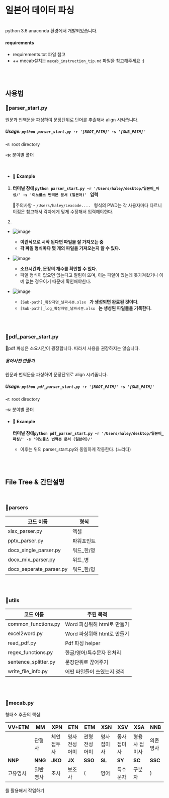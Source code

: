 # 일본어 데이터 파싱
<br/>
python 3.6 anaconda 환경에서 개발되었습니다.

#### requirements

* requirements.txt 파일 참고
* ++ mecab설치는 `mecab_instruction_tip.md` 파일을 참고해주세요 :)

<br/><br/>

## 사용법

### 📄parser_start.py 


원문과 번역문을 파싱하여 문장단위로 단어를 추출해서 align 시켜줍니다.   

##### Usage: `python parser_start.py -r '[ROOT_PATH]' -s '[SUB_PATH]'`

**-r**:  root directory

**-s**: 분야별 폴더

<br/>

* #### **💼 Example**

1. **터미널 창에 `python parser_start.py -r '/Users/haley/desktop/일본어_파싱/' -s '이노룰스 번역본 문서 (일본어)' ` 입력**

   🚨주의사항 - `/Users/haley/Lexcode.... ` 형식의 PWD는 각 사용자마다 다르니 이점은 참고해서 각자에게 맞게 수정해서 입력해야한다.

2. 

   * ![image](https://user-images.githubusercontent.com/58539681/97831084-5f466d80-1d12-11eb-878c-705a9fcecdba.png)
     * **이런식으로 시작 된다면 파일을 잘 가져오는 중**
     * **각 파일 형식마다 몇 개의 파일을 가져오는지 알 수 있다.**

   

   

   * ![image](https://user-images.githubusercontent.com/58539681/97831657-08da2e80-1d14-11eb-9185-80192789c766.png)
     * **소요시간과, 문장의 개수를 확인할 수 있다.**
     * 파일 형식이 없으면 없는다고 알림이 뜨며, 이는 파일이 있는데 못가져왔거나 아예 없는 경우이기 때문에 확인해야한다.

   

   

   

   * ![image](https://user-images.githubusercontent.com/58539681/97831437-628e2900-1d13-11eb-802f-85be3a7f570d.png)
     *  `[Sub-path]_확장자명_날짜시분.xlsx ` **가 생성되면 완료된 것이다.**
     *  `[Sub-path]_log_확장자명_날짜시분.xlsx ` **는 생성된 파일들을 기록한다.**


<br/>

<br/>

### 📄pdf_parser_start.py

📍pdf 파싱은 소요시간이 굉장합니다. 따라서 사용을 권장하지는 않습니다.

##### 용어사전 만들기

원문과 번역문을 파싱하여 문장단위로 align 시켜줍니다.   

##### Usage: `python pdf_parser_start.py -r '[ROOT_PATH]' -s '[SUB_PATH]'`

**-r**:  root directory

**-s**: 분야별 폴더

* #### 💼 Example

  **터미널 창에`python pdf_parser_start.py -r '/Users/haley/desktop/일본어_파싱/' -s '이노룰스 번역본 문서 (일본어)/' `**

  * 이후는 위의 parser_start.py와 동일하게 작동한다. (느리다)



<br/>

<br/>

## File Tree & 간단설명

<br/>

### 📂parsers

| 코드 이름               | 형식       |
| ----------------------- | ---------- |
| xlsx_parser.py          | 엑셀       |
| pptx_parser.py          | 파워포인트 |
| docx_single_parser.py   | 워드_한/영 |
| docx_mix_parser.py      | 워드_병    |
| docx_seperate_parser.py | 워드_한/영 |

<br/><br/>

### 📂utils

| 코드 이름            | 주된 목적                   |
| -------------------- | --------------------------- |
| common_functions.py  | Word 파싱위해 html로 만들기 |
| excel2word.py        | Word 파싱위해 html로 만들기 |
| read_pdf.py          | Pdf 파싱 helper             |
| regex_functions.py   | 한글/영어/특수문자 전처리   |
| sentence_splitter.py | 문장단위로 끊어주기         |
| write_file_info.py   | 어떤 파일들이 쓰였는지 정리 |

<br/><br/>

### 📄mecab.py

형태소 추출의 핵심

| VV+ETM   | MM       | XPN         | ETN           | ETM           | XSN          | XSV          | XSA            | NNB      |
| -------- | -------- | ----------- | ------------- | ------------- | ------------ | ------------ | -------------- | -------- |
|          | 관형사   | 체언 접두사 | 명사 전성어미 | 관형 전성어미 | 명사  접미사 | 동사  접미사 | 형용사  접미사 | 의존명사 |
| **NNP**  | **NNG**  | **JKO**     | **JX**        | **SSO**       | **SL**       | **SY**       | **SC**         | **SSC**  |
| 고유명사 | 일반명사 | 조사        | 보조사        | (             | 영어         | 특수문자     | 구분자         | )        |

를 활용해서 작업하기

<br/><br/>